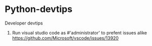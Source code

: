 # Python-devtips
Developer devtips

1. Run visual studio code as #'administrator' to prefent issues alike https://github.com/Microsoft/vscode/issues/13920
